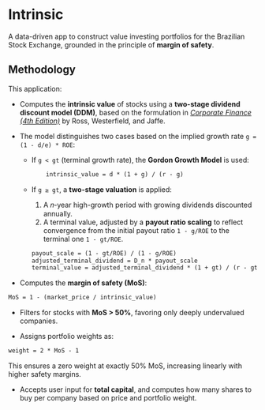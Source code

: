 # Intrinsic

A data-driven app to construct value investing portfolios for the Brazilian Stock Exchange, grounded in the principle of **margin of safety**.

## Methodology

This application:

- Computes the **intrinsic value** of stocks using a **two-stage dividend discount model (DDM)**, based on the formulation in [*Corporate Finance (4th Edition)*](https://www.amazon.com/Corporate-Finance-Stephen-Ross/dp/0078034779) by Ross, Westerfield, and Jaffe.

- The model distinguishes two cases based on the implied growth rate `g = (1 - d/e) * ROE`:
  
  - If `g < gt` (terminal growth rate), the **Gordon Growth Model** is used:

    ```latex
        intrinsic_value = d * (1 + g) / (r - g)
    ```
  
  - If `g ≥ gt`, a **two-stage valuation** is applied:
    1. A 𝑛-year high-growth period with growing dividends discounted annually.
    2. A terminal value, adjusted by a **payout ratio scaling** to reflect convergence from the initial payout ratio `1 - g/ROE` to the terminal one `1 - gt/ROE`.

    ```latex
    payout_scale = (1 - gt/ROE) / (1 - g/ROE)
    adjusted_terminal_dividend = D_n * payout_scale
    terminal_value = adjusted_terminal_dividend * (1 + gt) / (r - gt)
    ```

- Computes the **margin of safety (MoS)**:

```latex
MoS = 1 - (market_price / intrinsic_value)
```

- Filters for stocks with **MoS > 50%**, favoring only deeply undervalued companies.

- Assigns portfolio weights as:

```latex
weight = 2 * MoS - 1
```

This ensures a zero weight at exactly 50% MoS, increasing linearly with higher safety margins.

- Accepts user input for **total capital**, and computes how many shares to buy per company based on price and portfolio weight.
